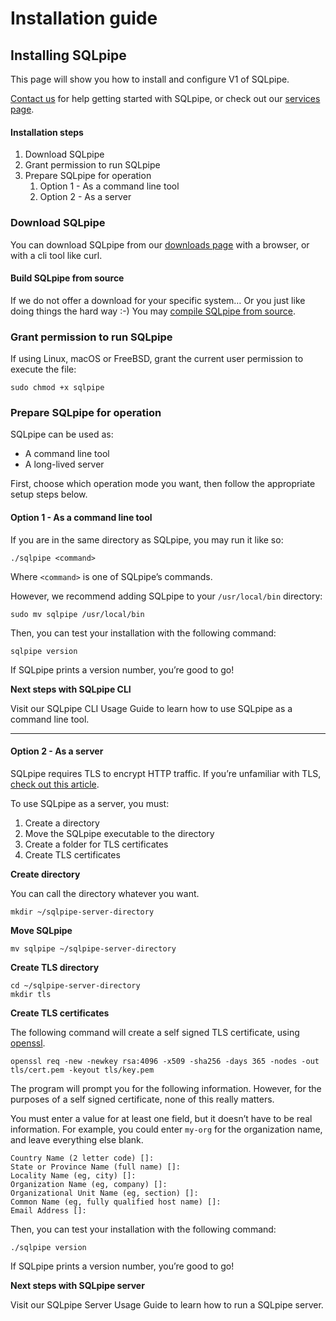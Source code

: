 # Installation guide

## Installing SQLpipe <a href="#installing-sqlpipe" id="installing-sqlpipe"></a>

This page will show you how to install and configure V1 of SQLpipe.

[Contact us](https://sqlpipe.com/contact) for help getting started with SQLpipe, or check out our [services page](https://sqlpipe.com/services).

#### &#x20;Installation steps <a href="#installation-steps" id="installation-steps"></a>

1. Download SQLpipe
2. Grant permission to run SQLpipe
3. Prepare SQLpipe for operation
   1. Option 1 - As a command line tool
   2. Option 2 - As a server

### &#x20;Download SQLpipe <a href="#download-sqlpipe" id="download-sqlpipe"></a>

You can download SQLpipe from our [downloads page](https://sqlpipe.com/downloads) with a browser, or with a cli tool like curl.

#### &#x20;Build SQLpipe from source <a href="#build-sqlpipe-from-source" id="build-sqlpipe-from-source"></a>

If we do not offer a download for your specific system… Or you just like doing things the hard way :-) You may [compile SQLpipe from source](https://github.com/sqlpipe/sqlpipe).

### &#x20;Grant permission to run SQLpipe <a href="#grant-permission-to-run-sqlpipe" id="grant-permission-to-run-sqlpipe"></a>

If using Linux, macOS or FreeBSD, grant the current user permission to execute the file:

```
sudo chmod +x sqlpipe
```

### Prepare SQLpipe for operation <a href="#prepare-sqlpipe-for-operation" id="prepare-sqlpipe-for-operation"></a>

SQLpipe can be used as:

* A command line tool
* A long-lived server

First, choose which operation mode you want, then follow the appropriate setup steps below.

#### &#x20;Option 1 - As a command line tool <a href="#option-1---as-a-command-line-tool" id="option-1---as-a-command-line-tool"></a>

If you are in the same directory as SQLpipe, you may run it like so:

```
./sqlpipe <command>
```

Where `<command>` is one of SQLpipe’s commands.

However, we recommend adding SQLpipe to your `/usr/local/bin` directory:

```
sudo mv sqlpipe /usr/local/bin
```

Then, you can test your installation with the following command:

```
sqlpipe version
```

If SQLpipe prints a version number, you’re good to go!

&#x20;**Next steps with SQLpipe CLI**

Visit our SQLpipe CLI Usage Guide to learn how to use SQLpipe as a command line tool.

***

#### &#x20;Option 2 - As a server <a href="#option-2---as-a-server" id="option-2---as-a-server"></a>

SQLpipe requires TLS to encrypt HTTP traffic. If you’re unfamiliar with TLS, [check out this article](https://www.cloudflare.com/learning/ssl/transport-layer-security-tls/).

To use SQLpipe as a server, you must:

1. Create a directory
2. Move the SQLpipe executable to the directory
3. Create a folder for TLS certificates
4. Create TLS certificates

&#x20;**Create directory**

You can call the directory whatever you want.

```
mkdir ~/sqlpipe-server-directory
```

&#x20;**Move SQLpipe**

```
mv sqlpipe ~/sqlpipe-server-directory
```

&#x20;**Create TLS directory**

```
cd ~/sqlpipe-server-directory
mkdir tls
```

&#x20;**Create TLS certificates**

The following command will create a self signed TLS certificate, using [openssl](https://www.openssl.org).

```
openssl req -new -newkey rsa:4096 -x509 -sha256 -days 365 -nodes -out tls/cert.pem -keyout tls/key.pem
```

The program will prompt you for the following information. However, for the purposes of a self signed certificate, none of this really matters.

You must enter a value for at least one field, but it doesn’t have to be real information. For example, you could enter `my-org` for the organization name, and leave everything else blank.

```
Country Name (2 letter code) []:        
State or Province Name (full name) []:
Locality Name (eg, city) []:
Organization Name (eg, company) []:
Organizational Unit Name (eg, section) []:
Common Name (eg, fully qualified host name) []:
Email Address []:
```

Then, you can test your installation with the following command:

```
./sqlpipe version
```

If SQLpipe prints a version number, you’re good to go!

&#x20;**Next steps with SQLpipe server**

Visit our SQLpipe Server Usage Guide to learn how to run a SQLpipe server.
